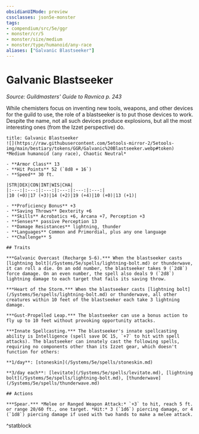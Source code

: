 ```yaml
---
obsidianUIMode: preview
cssclasses: json5e-monster
tags:
- compendium/src/5e/ggr
- monster/cr/5
- monster/size/medium
- monster/type/humanoid/any-race
aliases: ["Galvanic Blastseeker"]
---
```

# Galvanic Blastseeker
*Source: Guildmasters' Guide to Ravnica p. 243*  

While chemisters focus on inventing new tools, weapons, and other devices for the guild to use, the role of a blastseeker is to put those devices to work. Despite the name, not all such devices produce explosions, but all the most interesting ones (from the Izzet perspective) do.

```ad-statblock
title: Galvanic Blastseeker
![](https://raw.githubusercontent.com/5etools-mirror-2/5etools-img/main/bestiary/tokens/GGR/Galvanic%20Blastseeker.webp#token)
*Medium humanoid (any race), Chaotic Neutral*

- **Armor Class** 13
- **Hit Points** 52 (`8d8 + 16`)
- **Speed** 30 ft.

|STR|DEX|CON|INT|WIS|CHA|
|:---:|:---:|:---:|:---:|:---:|:---:|
|10 (+0)|17 (+3)|14 (+2)|19 (+4)|10 (+0)|13 (+1)|

- **Proficiency Bonus** +3
- **Saving Throws** Dexterity +6
- **Skills** Acrobatics +6, Arcana +7, Perception +3
- **Senses** passive Perception 13
- **Damage Resistances** lightning, thunder
- **Languages** Common and Primordial, plus any one language
- **Challenge** 5

## Traits

***Galvanic Overcast (Recharge 5-6).*** When the blastseeker casts [lightning bolt](/Systems/5e/spells/lightning-bolt.md) or thunderwave, it can roll a die. On an odd number, the blastseeker takes 9 (`2d8`) force damage. On an even number, the spell also deals 9 (`2d8`) lightning damage to each target that fails its saving throw.

***Heart of the Storm.*** When the blastseeker casts [lightning bolt](/Systems/5e/spells/lightning-bolt.md) or thunderwave, all other creatures within 10 feet of the blastseeker each take 3 lightning damage.

***Gust-Propelled Leap.*** The blastseeker can use a bonus action to fly up to 10 feet without provoking opportunity attacks.

***Innate Spellcasting.*** The blastseeker's innate spellcasting ability is Intelligence (spell save DC 15, `+7` to hit with spell attacks). The blastseeker can innately cast the following spells, requiring no components other than its Izzet gear, which doesn't function for others:

**1/day**: [stoneskin](/Systems/5e/spells/stoneskin.md)

**3/day each**: [levitate](/Systems/5e/spells/levitate.md), [lightning bolt](/Systems/5e/spells/lightning-bolt.md), [thunderwave](/Systems/5e/spells/thunderwave.md)

## Actions

***Spear.*** *Melee or Ranged Weapon Attack:* `+3` to hit, reach 5 ft. or range 20/60 ft., one target. *Hit:* 3 (`1d6`) piercing damage, or 4 (`1d8`) piercing damage if used with two hands to make a melee attack.
```
^statblock